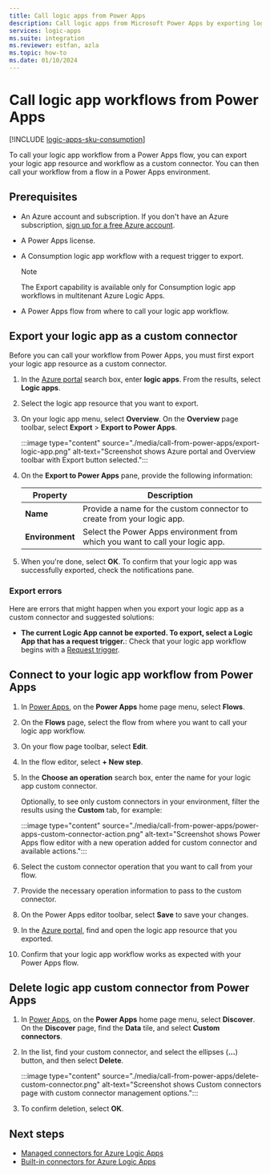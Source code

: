 ```yaml
---
title: Call logic apps from Power Apps
description: Call logic apps from Microsoft Power Apps by exporting logic apps as custom connectors.
services: logic-apps
ms.suite: integration
ms.reviewer: estfan, azla
ms.topic: how-to
ms.date: 01/10/2024
---
```


# Call logic app workflows from Power Apps

[!INCLUDE [logic-apps-sku-consumption](~/reusable-content/ce-skilling/azure/includes/logic-apps-sku-consumption.md)]

To call your logic app workflow from a Power Apps flow, you can export your logic app resource and workflow as a custom connector. You can then call your workflow from a flow in a Power Apps environment.

## Prerequisites

* An Azure account and subscription. If you don't have an Azure subscription, [sign up for a free Azure account](https://azure.microsoft.com/free/?WT.mc_id=A261C142F).

* A Power Apps license.

* A Consumption logic app workflow with a request trigger to export.

  > [!NOTE]
  >
  > The Export capability is available only for Consumption logic app workflows in multitenant Azure Logic Apps.

* A Power Apps flow from where to call your logic app workflow.

## Export your logic app as a custom connector

Before you can call your workflow from Power Apps, you must first export your logic app resource as a custom connector.

1. In the [Azure portal](https://portal.azure.com) search box, enter **logic apps**. From the results, select **Logic apps**.

1. Select the logic app resource that you want to export.

1. On your logic app menu, select **Overview**. On the **Overview** page toolbar, select **Export** > **Export to Power Apps**.

   :::image type="content" source="./media/call-from-power-apps/export-logic-app.png" alt-text="Screenshot shows Azure portal and Overview toolbar with Export button selected.":::

1. On the **Export to Power Apps** pane, provide the following information:

   | Property | Description |
   |----------|-------------|
   | **Name** | Provide a name for the custom connector to create from your logic app. 
   | **Environment** | Select the Power Apps environment from which you want to call your logic app. 

1. When you're done, select **OK**. To confirm that your logic app was successfully exported, check the notifications pane.

### Export errors

Here are errors that might happen when you export your logic app as a custom connector and suggested solutions:

* **The current Logic App cannot be exported. To export, select a Logic App that has a request trigger.**: Check that your logic app workflow begins with a [Request trigger](../connectors/connectors-native-reqres.md).

## Connect to your logic app workflow from Power Apps

1. In [Power Apps](https://powerapps.microsoft.com/), on the **Power Apps** home page menu, select **Flows**.

1. On the **Flows** page, select the flow from where you want to call your logic app workflow.

1. On your flow page toolbar, select **Edit**.

1. In the flow editor, select **&#43; New step**.

1. In the **Choose an operation** search box, enter the name for your logic app custom connector.

   Optionally, to see only custom connectors in your environment, filter the results using the **Custom** tab, for example:

   :::image type="content" source="./media/call-from-power-apps/power-apps-custom-connector-action.png" alt-text="Screenshot shows Power Apps flow editor with a new operation added for custom connector and available actions.":::

1. Select the custom connector operation that you want to call from your flow.

1. Provide the necessary operation information to pass to the custom connector.

1. On the Power Apps editor toolbar, select **Save** to save your changes. 

1. In the [Azure portal](https://portal.azure.com), find and open the logic app resource that you exported.

1. Confirm that your logic app workflow works as expected with your Power Apps flow.

## Delete logic app custom connector from Power Apps

1. In [Power Apps](https://powerapps.microsoft.com), on the **Power Apps** home page menu, select **Discover**. On the **Discover** page, find the **Data** tile, and select **Custom connectors**.

1. In the list, find your custom connector, and select the ellipses (**...**) button, and then select **Delete**.

   :::image type="content" source="./media/call-from-power-apps/delete-custom-connector.png" alt-text="Screenshot shows Custom connectors page with custom connector management options.":::

1. To confirm deletion, select **OK**.

## Next steps

* [Managed connectors for Azure Logic Apps](/connectors/connector-reference/connector-reference-logicapps-connectors)
* [Built-in connectors for Azure Logic Apps](../connectors/built-in.md)
